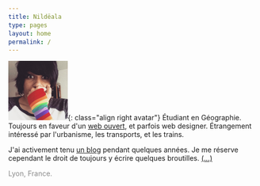 ```yaml
---
title: Nildëala
type: pages
layout: home
permalink: /
---
```

![Ma tête toute fière. Ou quelque chose du genre.](/images/layout/logos/pride-look-120px.png){: class="align right avatar"} Étudiant en Géographie. Toujours en faveur d'un [web ouvert](https://www.mozilla.org/fr/about/manifesto/), et parfois web designer. Étrangement intéressé par l'urbanisme, les transports, et les trains.

J'ai activement tenu [un blog](/fr/archive) pendant quelques années. Je me réserve cependant le droit de toujours y écrire quelques broutilles. [(...)](/fr/about)

<span style="opacity:.5;"><span class="octicon octicon-location"></span> Lyon, France.</span>